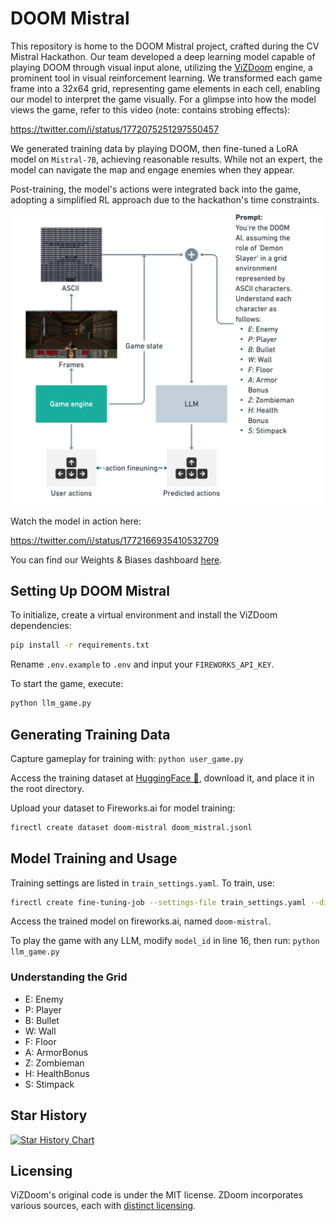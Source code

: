 # DOOM Mistral

This repository is home to the DOOM Mistral project, crafted during the CV Mistral Hackathon. Our team developed a deep learning model capable of playing DOOM through visual input alone, utilizing the [ViZDoom](https://vizdoom.farama.org/#) engine, a prominent tool in visual reinforcement learning. We transformed each game frame into a 32x64 grid, representing game elements in each cell, enabling our model to interpret the game visually. For a glimpse into how the model views the game, refer to this video (note: contains strobing effects):

https://twitter.com/i/status/1772075251297550457

We generated training data by playing DOOM, then fine-tuned a LoRA model on `Mistral-7B`, achieving reasonable results. While not an expert, the model can navigate the map and engage enemies when they appear.

Post-training, the model's actions were integrated back into the game, adopting a simplified RL approach due to the hackathon's time constraints.

![DOOM Mistral Visualization](./docs/arch.jpeg)

Watch the model in action here:

https://twitter.com/i/status/1772166935410532709

You can find our Weights & Biases dashboard [here](https://wandb.ai/hopesweaty/doom-mistral).

## Setting Up DOOM Mistral

To initialize, create a virtual environment and install the ViZDoom dependencies:

```bash
pip install -r requirements.txt
```

Rename `.env.example` to `.env` and input your `FIREWORKS_API_KEY`.

To start the game, execute:

```bash
python llm_game.py
```

## Generating Training Data

Capture gameplay for training with:
`python user_game.py`

Access the training dataset at [HuggingFace 🤗](https://huggingface.co/datasets/CV-Mistral-Hackathon/doom-mistral-final), download it, and place it in the root directory.

Upload your dataset to Fireworks.ai for model training:

```bash
firectl create dataset doom-mistral doom_mistral.jsonl
```

## Model Training and Usage

Training settings are listed in `train_settings.yaml`. To train, use:

```bash
firectl create fine-tuning-job --settings-file train_settings.yaml --display-name "DOOM-Mistral"
```

Access the trained model on fireworks.ai, named `doom-mistral`.

To play the game with any LLM, modify `model_id` in line 16, then run:
`python llm_game.py`

### Understanding the Grid

- E: Enemy
- P: Player
- B: Bullet
- W: Wall
- F: Floor
- A: ArmorBonus
- Z: Zombieman
- H: HealthBonus
- S: Stimpack

## Star History

[![Star History Chart](https://api.star-history.com/svg?repos=umuthopeyildirim/DOOM-Mistral&type=Date)](https://star-history.com/#umuthopeyildirim/DOOM-Mistral&Date)

## Licensing

ViZDoom's original code is under the MIT license. ZDoom incorporates various sources, each with [distinct licensing](http://zdoom.org/wiki/license).
